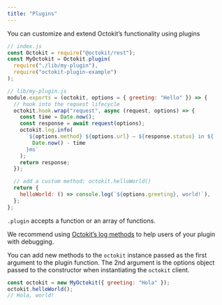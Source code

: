```yaml
---
title: "Plugins"
---
```


You can customize and extend Octokit’s functionality using plugins

```js
// index.js
const Octokit = require("@octokit/rest");
const MyOctokit = Octokit.plugin(
  require("./lib/my-plugin"),
  require("octokit-plugin-example")
);

// lib/my-plugin.js
module.exports = (octokit, options = { greeting: "Hello" }) => {
  // hook into the request lifecycle
  octokit.hook.wrap("request", async (request, options) => {
    const time = Date.now();
    const response = await request(options);
    octokit.log.info(
      `${options.method} ${options.url} – ${response.status} in ${
        Date.now() - time
      }ms`
    );
    return response;
  });

  // add a custom method: octokit.helloWorld()
  return {
    helloWorld: () => console.log(`${options.greeting}, world!`),
  };
};
```

`.plugin` accepts a function or an array of functions.

We recommend using [Octokit’s log methods](#logging) to help users of your plugin with debugging.

You can add new methods to the `octokit` instance passed as the first argument to
the plugin function. The 2nd argument is the options object passed to the
constructor when instantiating the `octokit` client.

```js
const octokit = new MyOctokit({ greeting: "Hola" });
octokit.helloWorld();
// Hola, world!
```
